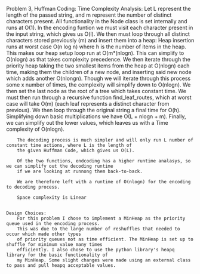 Problem 3, Huffman Coding:
	Time Complexity Analysis:
		Let L represent the length of the passed string, and m represent the number of distinct characters present.
		All functionality in the Node class is set internally and runs at O(1).
		In the encoding funtion we must visit each character present in the input string, which gives us O(l).
		We then must loop through all distinct characters stored previously (m) and insert them into a heap:
		Heap insertion runs at worst case O(n log n) where h is the number of items in the heap. 
		This makes our heap setup loop run at O(m*(nlogn). This can simplify to O(nlogn) as that takes complexity precedence.
		We then iterate through the priority heap taking the two smallest items from the heap at O(nlogn) each time,
		making them the children of a new node, and inserting said new node which adds another O(nlongn).
		Though we will iterate through this process some x number of times, the complexity will simplify down to
		O(nlogn). We then set the last node as the root of a tree which takes constant time.
		We must then run through a recursive function find_leaf_routes, which at worst case will take O(m) 
		(each leaf represents a distinct character from previous).
		We then loop through the original string a final time for O(h).
		Simplifying down basic multiplications we have O(L + nlogn + m). 
		Finally, we can simplify out the lower values, which leaves us with a Time complexity of O(nlogn).

		The decoding process is much simpler and will only run L number of constant time actions, where L is the length of 
		the given Huffman Code, which gives us O(L). 

		Of the two functions, endcoding has a higher runtime analasys, so we can simplify out the decoding runtime
		if we are looking at runnong them back-to-back.

		We are therefore left with a runtime of O(nlogn) for the encoding to decoding process.
		
		Space complexity is Linear
		

	Design Choices:
		For this problem I chose to implement a MinHeap as the priority queue used in the encoding process.
		This was due to the large number of reshuffles that needed to occur which made other types
		of priority queues not as time efficient. The MinHeap is set up to shuffle for minimum value many times
		efficiently. I also chose to use the python library's heapq library for the basic functionality of
		my MinHeap. Some slight changes were made using an external class to pass and pull heapq acceptable values.
		